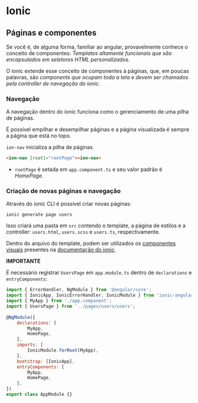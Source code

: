 # Ionic

## Páginas e componentes

Se você é, de alguma forma, familiar ao angular, provavelmente conhece o conceito de componentes: _Templates altamente funcionais que são encapsulados em seletores HTML personalizados_.

O ionic extende esse conceito de componentes à páginas, que, em poucas palavras, são _components que ocupam toda a tela e devem ser chamados pela controller de navegação do ionic_.

### Navegação
A navegação dentro do ionic funciona como o gerenciamento de uma pilha de páginas.

É possível empilhar e desempilhar páginas e a página visualizada é sempre a página que está no topo.

`ion-nav` inicializa a pilha de páginas.

```html
<ion-nav [root]="rootPage"><ion-nav>

```

- `rootPage` é setada em `app.component.ts` e seu valor padrão é _HomePage_.

### Criação de novas páginas e navegação

Através do ionic CLI é possível criar novas páginas:
```
ionic generate page users
```

Isso criará uma pasta em `src` contendo o template, a página de estilos e a controller: `users.html`, `users.scss` e `users.ts`, respectivamente.

Dentro do arquivo do template, podem ser utilizados os [componentes visuais](https://ionicframework.com/docs/components/) presentes na [documentação do ionic](https://ionicframework.com/docs/).

**IMPORTANTE**

É necessário registrar `UsersPage` em `app.module.ts` dentro de `declarations` e `entryComponents`:

```js
import { ErrorHandler, NgModule } from '@angular/core';
import { IonicApp, IonicErrorHandler, IonicModule } from 'ionic-angular';
import { MyApp } from './app.component';
import { UsersPage } from '../pages/users/users';
	
@NgModule({
    declarations: [
        MyApp,
        HomePage,
    ],
    imports: [
        IonicModule.forRoot(MyApp),
    ],
    bootstrap: [IonicApp],
    entryComponents: [
        MyApp,
        HomePage,
    ],
})
export class AppModule {}

```
